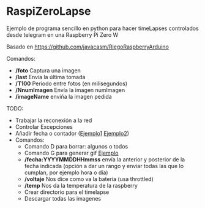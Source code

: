 # RaspiZeroLapse

Ejemplo de programa sencillo en python para hacer timeLapses controlados desde telegram en una Raspberry Pi Zero W

Basado en https://github.com/javacasm/RiegoRaspberryArduino

Comandos:

* **/foto** Captura una imagen
* **/last** Envía la última tomada
* **/T100** Periodo entre fotos (en milisegundos)
* **/NnumImagen** Envía la imagen numImagen
* **/imageName** enviña la imagen pedida

TODO:

* Trabajar la reconexión a la red
* Controlar Excepciones
* Añadir fecha o contador ([Ejemplo1](https://raspberrypi.stackexchange.com/questions/54930/possible-to-display-current-time-in-pi-camera-recording) [Ejemplo2](https://www.raspberrypi.org/forums/viewtopic.php?t=187773))  
* Comandos:
    * Comando D para borrar: algunos o todos
    * Comando G para generar gif [Ejemplo](https://projects.raspberrypi.org/en/projects/timelapse-setup/5)
    * **/fecha:YYYYMMDDHHmmss** envía la anterior y posterior de la fecha indicada (opción a dar un rango y enviar todas las que lo cumplan, por ejemplo hora o día)
    * **/voltaje** Nos dice como va la batería (usa throttled)
    * **/temp** Nos da la temperatura de la raspberry
    * Crear directorio para el timelapse
    * Descargar todas las imagenes
